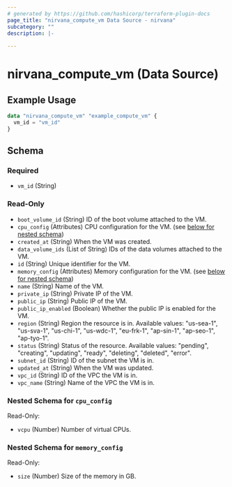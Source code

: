 ```yaml
---
# generated by https://github.com/hashicorp/terraform-plugin-docs
page_title: "nirvana_compute_vm Data Source - nirvana"
subcategory: ""
description: |-
  
---
```


# nirvana_compute_vm (Data Source)



## Example Usage

```terraform
data "nirvana_compute_vm" "example_compute_vm" {
  vm_id = "vm_id"
}
```

<!-- schema generated by tfplugindocs -->
## Schema

### Required

- `vm_id` (String)

### Read-Only

- `boot_volume_id` (String) ID of the boot volume attached to the VM.
- `cpu_config` (Attributes) CPU configuration for the VM. (see [below for nested schema](#nestedatt--cpu_config))
- `created_at` (String) When the VM was created.
- `data_volume_ids` (List of String) IDs of the data volumes attached to the VM.
- `id` (String) Unique identifier for the VM.
- `memory_config` (Attributes) Memory configuration for the VM. (see [below for nested schema](#nestedatt--memory_config))
- `name` (String) Name of the VM.
- `private_ip` (String) Private IP of the VM.
- `public_ip` (String) Public IP of the VM.
- `public_ip_enabled` (Boolean) Whether the public IP is enabled for the VM.
- `region` (String) Region the resource is in.
Available values: "us-sea-1", "us-sva-1", "us-chi-1", "us-wdc-1", "eu-frk-1", "ap-sin-1", "ap-seo-1", "ap-tyo-1".
- `status` (String) Status of the resource.
Available values: "pending", "creating", "updating", "ready", "deleting", "deleted", "error".
- `subnet_id` (String) ID of the subnet the VM is in.
- `updated_at` (String) When the VM was updated.
- `vpc_id` (String) ID of the VPC the VM is in.
- `vpc_name` (String) Name of the VPC the VM is in.

<a id="nestedatt--cpu_config"></a>
### Nested Schema for `cpu_config`

Read-Only:

- `vcpu` (Number) Number of virtual CPUs.


<a id="nestedatt--memory_config"></a>
### Nested Schema for `memory_config`

Read-Only:

- `size` (Number) Size of the memory in GB.
